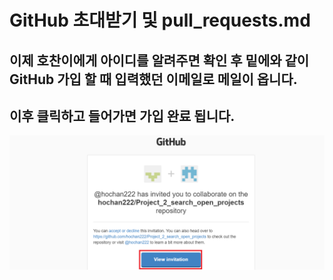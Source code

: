 # GitHub 초대받기 및 pull_requests.md  

## 이제 호찬이에게 아이디를 알려주면 확인 후 밑에와 같이 GitHub 가입 할 때 입력했던 이메일로 메일이 옵니다.  
## 이후 클릭하고 들어가면 가입 완료 됩니다.
![screensh](./img/8.PNG) 

#

